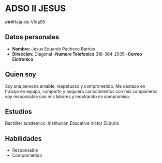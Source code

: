 # ADSO II JESUS

###Hoja-de-Vida05

## Datos personales

- **Nombre:** Jesus Eduardo Pacheco Barrios
- **Direccion:** Diagonal
-**Numero Telefonico** 318-364-2035
-**Correo Elctronico**


## Quien soy

Soy una persona amable, respetuoso y comprometido. Me destaco en trabajo en equipo, comparto y adquiero conocimientos con mis compañeros
soy responsable con mis labores y mostrando mi compromiso.


## Estudios

Bachiller academico. 
Institucion Educativa Victor Zuburia

## Habilidades

- Responsable
- Comprometido

## 
